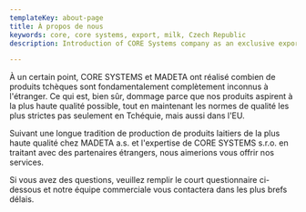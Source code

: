 ```yaml
---
templateKey: about-page
title: À propos de nous
keywords: core, core systems, export, milk, Czech Republic
description: Introduction of CORE Systems company as an exclusive exporter of dairy products manufactured by MADETA company in North Africa and South-East Asia regions.

---
```


À un certain point, CORE SYSTEMS et MADETA ont réalisé combien de produits tchèques sont fondamentalement complètement inconnus à l'étranger. Ce qui est, bien sûr, dommage parce que nos produits aspirent à la plus haute qualité possible, tout en maintenant les normes de qualité les plus strictes pas seulement en Tchéquie, mais aussi dans l'EU.

Suivant une longue tradition de production de produits laitiers de la plus haute qualité chez MADETA a.s. et l'expertise de CORE SYSTEMS s.r.o. en traitant avec des partenaires étrangers, nous aimerions vous offrir nos services.

Si vous avez des questions, veuillez remplir le court questionnaire ci-dessous et notre équipe commerciale vous contactera dans les plus brefs délais.
